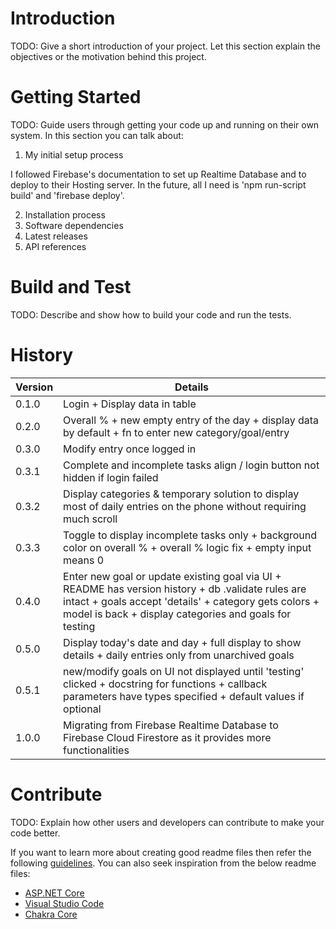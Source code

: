 # Introduction 
TODO: Give a short introduction of your project. Let this section explain the objectives or the motivation behind this project. 

# Getting Started
TODO: Guide users through getting your code up and running on their own system. In this section you can talk about:

1.  My initial setup process

I followed Firebase's documentation to set up Realtime Database and to deploy to their Hosting server. In the future, 
all I need is 'npm run-script build' and 'firebase deploy'.

2.  Installation process
3.	Software dependencies
4.	Latest releases
5.	API references

# Build and Test
TODO: Describe and show how to build your code and run the tests. 

# History
Version | Details
--- | ---
0.1.0 | Login + Display data in table
0.2.0 | Overall % + new empty entry of the day + display data by default + fn to enter new category/goal/entry
0.3.0 | Modify entry once logged in
0.3.1 | Complete and incomplete tasks align / login button not hidden if login failed
0.3.2 | Display categories & temporary solution to display most of daily entries on the phone without requiring much scroll
0.3.3 | Toggle to display incomplete tasks only + background color on overall % + overall % logic fix + empty input means 0 
0.4.0 | Enter new goal or update existing goal via UI + README has version history + db .validate rules are intact + goals accept 'details' + category gets colors + model is back + display categories and goals for testing
0.5.0 | Display today's date and day + full display to show details + daily entries only from unarchived goals
0.5.1 | new/modify goals on UI not displayed until 'testing' clicked + docstring for functions + callback parameters have types specified + default values if optional
1.0.0 | Migrating from Firebase Realtime Database to Firebase Cloud Firestore as it provides more functionalities

# Contribute
TODO: Explain how other users and developers can contribute to make your code better. 

If you want to learn more about creating good readme files then refer the following [guidelines](https://docs.microsoft.com/en-us/azure/devops/repos/git/create-a-readme?view=azure-devops). You can also seek inspiration from the below readme files:
- [ASP.NET Core](https://github.com/aspnet/Home)
- [Visual Studio Code](https://github.com/Microsoft/vscode)
- [Chakra Core](https://github.com/Microsoft/ChakraCore)
